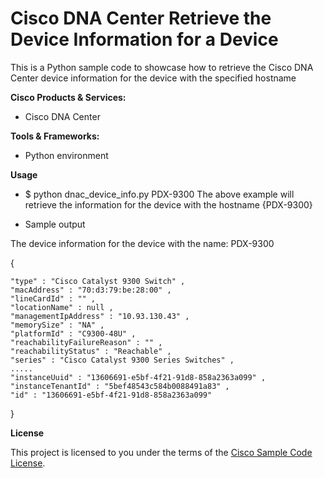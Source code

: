 # Cisco DNA Center Retrieve the Device Information for a Device


This is a Python sample code to showcase how to retrieve the Cisco DNA Center device information for the device with the specified hostname

**Cisco Products & Services:**

- Cisco DNA Center

**Tools & Frameworks:**

- Python environment

**Usage**

- $ python dnac_device_info.py PDX-9300
The above example will retrieve the information for the device with the hostname {PDX-9300}

- Sample output

The device information for the device with the name: PDX-9300


{

    "type" : "Cisco Catalyst 9300 Switch" , 
    "macAddress" : "70:d3:79:be:28:00" , 
    "lineCardId" : "" , 
    "locationName" : null , 
    "managementIpAddress" : "10.93.130.43" , 
    "memorySize" : "NA" , 
    "platformId" : "C9300-48U" , 
    "reachabilityFailureReason" : "" , 
    "reachabilityStatus" : "Reachable" , 
    "series" : "Cisco Catalyst 9300 Series Switches" , 
    .....
    "instanceUuid" : "13606691-e5bf-4f21-91d8-858a2363a099" , 
    "instanceTenantId" : "5bef48543c584b0088491a83" , 
    "id" : "13606691-e5bf-4f21-91d8-858a2363a099"

}


**License**

This project is licensed to you under the terms of the [Cisco Sample Code License](./LICENSE).
